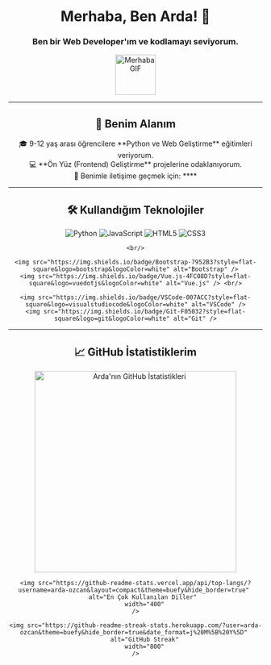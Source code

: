 <div align="center">

# Merhaba, Ben Arda! 👋

### Ben bir **Web Developer**'ım ve kodlamayı seviyorum.

<img src="https://media.giphy.com/media/Q81NCSmK6gV1Qd0Drl/giphy.gif" alt="Merhaba GIF" width="80" height="80"/>

</div>

---

<div align="center">

## 🚀 Benim Alanım

<p align="center">
  🎓 9-12 yaş arası öğrencilere **Python ve Web Geliştirme** eğitimleri veriyorum.
  <br>
  💻 **Ön Yüz (Frontend) Geliştirme** projelerine odaklanıyorum.
  <br>
  📧 Benimle iletişime geçmek için: **<ardaozcan@email.com>** </p>

---

## 🛠️ Kullandığım Teknolojiler

<p align="center">
    <img src="https://img.shields.io/badge/Python-3776AB?style=flat-square&logo=python&logoColor=white" alt="Python" />
    <img src="https://img.shields.io/badge/JavaScript-F7DF1E?style=flat-square&logo=javascript&logoColor=black" alt="JavaScript" />
    <img src="https://img.shields.io/badge/HTML5-E34F26?style=flat-square&logo=html5&logoColor=white" alt="HTML5" />
    <img src="https://img.shields.io/badge/CSS3-1572B6?style=flat-square&logo=css3&logoColor=white" alt="CSS3" />
    
    <br/>
    
    <img src="https://img.shields.io/badge/Bootstrap-7952B3?style=flat-square&logo=bootstrap&logoColor=white" alt="Bootstrap" />
    <img src="https://img.shields.io/badge/Vue.js-4FC08D?style=flat-square&logo=vuedotjs&logoColor=white" alt="Vue.js" /> <br/>

    <img src="https://img.shields.io/badge/VSCode-007ACC?style=flat-square&logo=visualstudiocode&logoColor=white" alt="VSCode" />
    <img src="https://img.shields.io/badge/Git-F05032?style=flat-square&logo=git&logoColor=white" alt="Git" />
    
</p>

---

## 📈 GitHub İstatistiklerim

<p align="center">
    <img src="https://github-readme-stats.vercel.app/api?username=arda-ozcan&show_icons=true&theme=buefy&hide_border=true" 
         alt="Arda'nın GitHub İstatistikleri" 
         width="400"
    />
    
    <img src="https://github-readme-stats.vercel.app/api/top-langs/?username=arda-ozcan&layout=compact&theme=buefy&hide_border=true" 
         alt="En Çok Kullanılan Diller" 
         width="400"
    />
    
    <img src="https://github-readme-streak-stats.herokuapp.com/?user=arda-ozcan&theme=buefy&hide_border=true&date_format=j%20M%5B%20Y%5D" 
         alt="GitHub Streak"
         width="800"
    />
</p>

<br>

</div>

